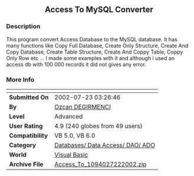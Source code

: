 ﻿<div align="center">

## Access To MySQL Converter


</div>

### Description

This program convert Access Database to the MySQL database. It has many functions like Copy Full Database, Create Only Structure, Create And Copy Database, Create Table Structure, Create And Coppy Table, Coppy Only Row etc ... I made some examples with it and although i used an access db with 100 000 records it did not gives any error.
 
### More Info
 


<span>             |<span>
---                |---
**Submitted On**   |2002-07-23 03:26:46
**By**             |[Ozcan DEGIRMENCI](https://github.com/Planet-Source-Code/PSCIndex/blob/master/ByAuthor/ozcan-degirmenci.md)
**Level**          |Advanced
**User Rating**    |4.9 (240 globes from 49 users)
**Compatibility**  |VB 5\.0, VB 6\.0
**Category**       |[Databases/ Data Access/ DAO/ ADO](https://github.com/Planet-Source-Code/PSCIndex/blob/master/ByCategory/databases-data-access-dao-ado__1-6.md)
**World**          |[Visual Basic](https://github.com/Planet-Source-Code/PSCIndex/blob/master/ByWorld/visual-basic.md)
**Archive File**   |[Access\_To\_1094027222002\.zip](https://github.com/Planet-Source-Code/ozcan-degirmenci-access-to-mysql-converter__1-37173/archive/master.zip)








